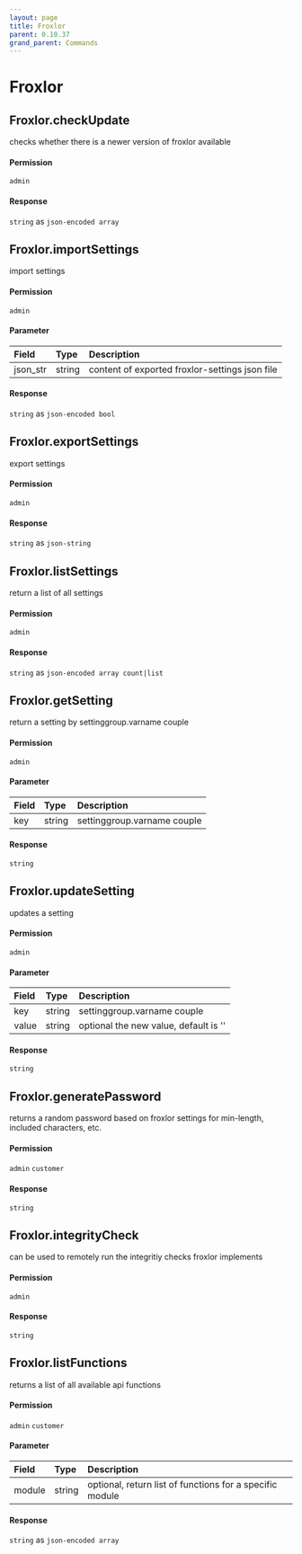 ```yaml
---
layout: page
title: Froxlor
parent: 0.10.37
grand_parent: Commands
---
```


# Froxlor

## Froxlor.checkUpdate

checks whether there is a newer version of froxlor available

#### Permission

`admin`

#### Response

`string` as `json-encoded array`

## Froxlor.importSettings

import settings

#### Permission

`admin`

#### Parameter

| Field | Type | Description |
| :--- | :--- | :--- |
| json_str | string | content of exported froxlor-settings json file |

#### Response

`string` as `json-encoded bool`

## Froxlor.exportSettings

export settings

#### Permission

`admin`

#### Response

`string` as `json-string`

## Froxlor.listSettings

return a list of all settings

#### Permission

`admin`

#### Response

`string` as `json-encoded array count|list`

## Froxlor.getSetting

return a setting by settinggroup.varname couple

#### Permission

`admin`

#### Parameter

| Field | Type | Description |
| :--- | :--- | :--- |
| key | string | settinggroup.varname couple |

#### Response

`string`

## Froxlor.updateSetting

updates a setting

#### Permission

`admin`

#### Parameter

| Field | Type | Description |
| :--- | :--- | :--- |
| key | string | settinggroup.varname couple |
| value | string | optional the new value, default is '' |

#### Response

`string`

## Froxlor.generatePassword

returns a random password based on froxlor settings for min-length, included characters, etc.

#### Permission

`admin` `customer`

#### Response

`string`

## Froxlor.integrityCheck

can be used to remotely run the integritiy checks froxlor implements

#### Permission

`admin`

#### Response

`string`

## Froxlor.listFunctions

returns a list of all available api functions

#### Permission

`admin` `customer`

#### Parameter

| Field | Type | Description |
| :--- | :--- | :--- |
| module | string | optional, return list of functions for a specific module |

#### Response

`string` as `json-encoded array`